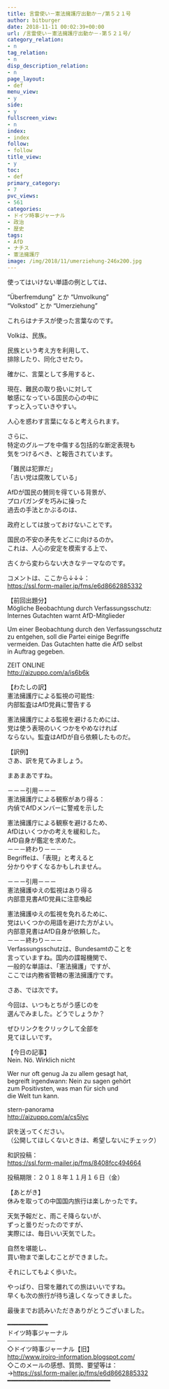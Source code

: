 ```yaml
---
title: 言霊使い－憲法擁護庁出動か－/第５２１号
author: bitburger
date: 2018-11-11 00:02:39+00:00
url: /言霊使い－憲法擁護庁出動か－-第５２１号/
category_relation:
- n
tag_relation:
- n
disp_description_relation:
- n
page_layout:
- def
menu_view:
- y
side:
- y
fullscreen_view:
- n
index:
- index
follow:
- follow
title_view:
- y
toc:
- def
primary_category:
- 7
pvc_views:
- 561
categories:
- ドイツ時事ジャーナル
- 政治
- 歴史
tags:
- AfD
- ナチス
- 憲法擁護庁
image: /img/2018/11/umerziehung-246x200.jpg
---
```

使ってはいけない単語の例としては、  
  
&#8220;Überfremdung&#8221; とか &#8220;Umvolkung&#8221;  
&#8220;Volkstod&#8221; とか &#8220;Umerziehung&#8221;  
  
これらはナチスが使った言葉なのです。  
  
Volkは、民族。  
  
民族という考え方を利用して、  
排除したり、同化させたり。

確かに、言葉として多用すると、  
  
現在、難民の取り扱いに対して  
敏感になっている国民の心の中に  
すっと入っていきやすい。  
  
人心を惑わす言葉になると考えられます。

さらに、  
特定のグループを中傷する包括的な断定表現も  
気をつけるべき、と報告されています。  
  
「難民は犯罪だ」  
「古い党は腐敗している」

AfDが国民の賛同を得ている背景が、  
プロパガンダを巧みに操った  
過去の手法とかぶるのは、  
  
政府としては放っておけないことです。

国民の不安の矛先をどこに向けるのか。  
これは、人心の安定を模索する上で、  
  
古くから変わらない大きなテーマなのです。

コメントは、ここから↓↓↓：  
<a rel="noopener" href="https://ssl.form-mailer.jp/fms/e6d8662885332" target="_blank">https://ssl.form-mailer.jp/fms/e6d8662885332</a>

【前回出題分】  
Mögliche Beobachtung durch Verfassungsschutz:  
Internes Gutachten warnt AfD-Mitglieder  
  
Um einer Beobachtung durch den Verfassungsschutz  
zu entgehen, soll die Partei einige Begriffe  
vermeiden. Das Gutachten hatte die AfD selbst  
in Auftrag gegeben.  
  
ZEIT ONLINE  
<a rel="noopener" href="http://aizuppo.com/a/is6b6k" target="_blank">http://aizuppo.com/a/is6b6k</a>

【わたしの訳】  
憲法擁護庁による監視の可能性:  
内部監査はAfD党員に警告する  
  
憲法擁護庁による監視を避けるためには、  
党は使う表現のいくつかをやめなければ  
ならない。監査はAfDが自ら依頼したものだ。

【訳例】  
さあ、訳を見てみましょう。  
  
まあまあですね。

－－－引用－－－  
憲法擁護庁による観察があり得る：  
内偵でAfDメンバーに警戒を示した  
  
憲法擁護庁による観察を避けるため、  
AfDはいくつかの考えを緩和した。  
AfD自身が鑑定を求めた。  
－－－終わり－－－  
Begriffeは、「表現」と考えると  
分かりやすくなるかもしれません。

－－－引用－－－  
憲法擁護ゆえの監視はあり得る  
内部意見書AfD党員に注意喚起  
  
憲法擁護ゆえの監視を免れるために、  
党はいくつかの用語を避けた方がよい。  
内部意見書はAfD自身が依頼した。  
－－－終わり－－－  
Verfassungsschutzは、Bundesamtのことを  
言っていますね。国内の諜報機関で、  
一般的な単語は、「憲法擁護」ですが、  
ここでは内務省管轄の憲法擁護庁です。

さあ、では次です。  
  
今回は、いつもとちがう感じのを  
選んでみました。どうでしょうか？  
  
ぜひリンクをクリックして全部を  
見てほしいです。  
  
【今日の記事】  
Nein. Nö. Wirklich nicht  
  
Wer nur oft genug Ja zu allem gesagt hat,  
begreift irgendwann: Nein zu sagen gehört  
zum Positivsten, was man für sich und  
die Welt tun kann.  
  
stern-panorama  
<a rel="noopener" href="http://aizuppo.com/a/cs5lyc" target="_blank">http://aizuppo.com/a/cs5lyc</a>

訳を送ってください。  
（公開してほしくないときは、希望しないにチェック）  
  
和訳投稿：  
 <a rel="noopener" href="https://ssl.form-mailer.jp/fms/8408fcc494664" target="_blank">https://ssl.form-mailer.jp/fms/8408fcc494664</a>  
  
投稿期限：２０１８年１１月１６日（金）

【あとがき】  
休みを取っての中国国内旅行は楽しかったです。  
  
天気予報だと、雨こそ降らないが、  
ずっと曇りだったのですが、  
実際には、毎日いい天気でした。  
  
自然を堪能し、  
買い物まで楽しむことができました。  
  
それにしてもよく歩いた。  
  
やっぱり、日常を離れての旅はいいですね。  
早くも次の旅行が待ち遠しくなってきました。  
  
最後までお読みいただきありがとうございました。

━━━━━━━━━━━  
ドイツ時事ジャーナル  
───────────  
◇ドイツ時事ジャーナル【旧】  
<a rel="noopener" href="http://www.iroiro-information.blogspot.com/" target="_blank">http://www.iroiro-information.blogspot.com/</a>  
◇このメールの感想、質問、要望等は：  
-><a rel="noopener" href="https://ssl.form-mailer.jp/fms/e6d8662885332" target="_blank">https://ssl.form-mailer.jp/fms/e6d8662885332</a>  
━━━━━━━━━━━━━━━━━━━━━━━━━━━━